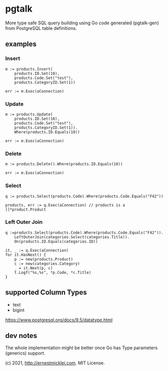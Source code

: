 # pgtalk

More type safe SQL query building using Go code generated (pgtalk-gen) from PostgreSQL table definitions.

## examples

### Insert

	m := products.Insert(
		products.ID.Set(10),
		products.Code.Set("test"),
		products.CategoryID.Set(1))

	err := m.Exec(aConnection)		

### Update

	m := products.Update(
		products.ID.Set(10),
		products.Code.Set("test"),
		products.CategoryID.Set(1)).
		Where(products.ID.Equals(10))

	err := m.Exec(aConnection)		

### Delete

	m := products.Delete().Where(products.ID.Equals(10))

	err := m.Exec(aConnection)

### Select

	q := products.Select(products.Code).Where(products.Code.Equals("F42"))

	products, err := q.Exec(aConnection) // products is a []*product.Product

### Left Outer Join

    q :=products.Select(products.Code).Where(products.Code.Equals("F42")).
        LeftOuterJoin(categories.Select(categories.Title)).
        On(products.ID.Equals(categories.ID))

	it, _ := q.Exec(aConnection)
	for it.HasNext() {
		p := new(products.Product)
		c := new(categories.Category)
		_ = it.Next(p, c)
		t.Logf("%s,%s", *p.Code, *c.Title)
	}

## supported Column Types

- text
- bigint

https://www.postgresql.org/docs/9.5/datatype.html

## dev notes

The whole implementation might be better once Go has Type parameters (generics) support.

(c) 2021, http://ernestmicklei.com. MIT License.